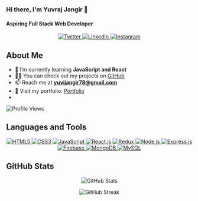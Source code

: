 <!-- Banner Image -->

<!-- Introduction -->
### Hi there, I'm Yuvraj Jangir 👋
#### Aspiring Full Stack Web Developer

<!-- Social Media Badges -->
<p align="center">
  <a href="https://twitter.com/gauravxvv" target="_blank">
    <img src="https://img.shields.io/twitter/follow/Yuvi21156153?style=social" alt="Twitter">
  </a>
  <a href="https://www.linkedin.com/in/yuvraj-jangir-827830247/" target="_blank">
    <img src="https://img.shields.io/badge/LinkedIn-Connect-blue" alt="LinkedIn">
  </a>
  <a href="https://instagram.com/theycallmeuvvv" target="_blank">
    <img src="https://img.shields.io/badge/Instagram-Follow-red" alt="Instagram">
  </a>
</p>

<!-- About Me Section -->
## About Me

- 🌱 I’m currently learning **JavaScript and React**
- 👨‍💻 You can check out my projects on [GitHub](https://github.com/yuvrajjangir?tab=repositories)
- 📫 Reach me at **yuvijangir78@gmail.com**
- 🔗 Visit my portfolio: [Portfolio](https://yuvrajjangir.github.io/)
- <!-- Profile Views -->
<p align="left">
  <img src="https://komarev.com/ghpvc/?username=yuvrajjangir&label=Profile%20views&color=0e75b6&style=flat" alt="Profile Views" />
</p>

<!-- Languages and Tools Section -->
## Languages and Tools

<p align="center">
  <a href="#">
    <img src="https://img.shields.io/badge/HTML5-E34F26?style=for-the-badge&logo=html5&logoColor=white" alt="HTML5">
  </a>
  <a href="#">
    <img src="https://img.shields.io/badge/CSS3-1572B6?style=for-the-badge&logo=css3&logoColor=white" alt="CSS3">
  </a>
  <a href="#">
    <img src="https://img.shields.io/badge/JavaScript-F7DF1E?style=for-the-badge&logo=javascript&logoColor=black" alt="JavaScript">
  </a>
  <a href="#">
    <img src="https://img.shields.io/badge/React-61DAFB?style=for-the-badge&logo=react&logoColor=black" alt="React.js">
  </a>
  <a href="#">
    <img src="https://img.shields.io/badge/Redux-764ABC?style=for-the-badge&logo=redux&logoColor=white" alt="Redux">
  </a>
  <a href="#">
    <img src="https://img.shields.io/badge/Node.js-339933?style=for-the-badge&logo=node.js&logoColor=white" alt="Node.js">
  </a>
  <a href="#">
    <img src="https://img.shields.io/badge/Express.js-000000?style=for-the-badge&logo=express&logoColor=white" alt="Express.js">
  </a>
  <a href="#">
    <img src="https://img.shields.io/badge/Firebase-FFCA28?style=for-the-badge&logo=firebase&logoColor=black" alt="Firebase">
  </a>
  <a href="#">
    <img src="https://img.shields.io/badge/MongoDB-47A248?style=for-the-badge&logo=mongodb&logoColor=white" alt="MongoDB">
  </a>
  <a href="#">
    <img src="https://img.shields.io/badge/MySQL-4479A1?style=for-the-badge&logo=mysql&logoColor=white" alt="MySQL">
  </a>
</p>

<!-- GitHub Stats Section -->
## GitHub Stats

<p align="center">
  <img src="https://github-readme-stats.vercel.app/api?username=yuvrajjangir&show_icons=true&locale=en" alt="GitHub Stats" />
</p>

<p align="center">
  <img src="https://github-readme-streak-stats.herokuapp.com/?user=yuvrajjangir" alt="GitHub Streak" />
</p>
